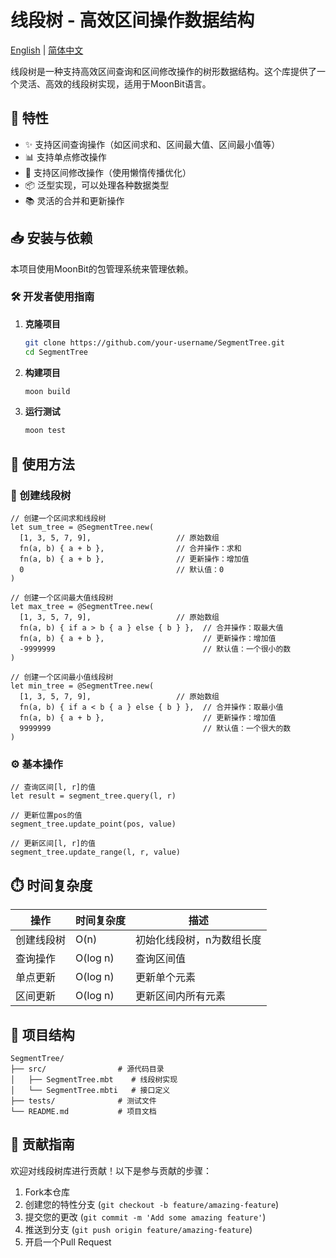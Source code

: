 # 线段树 - 高效区间操作数据结构

[English](https://github.com/your-username/SegmentTree/blob/main/README.md) | [简体中文](https://github.com/your-username/SegmentTree/blob/main/README_zh_CN.md)

线段树是一种支持高效区间查询和区间修改操作的树形数据结构。这个库提供了一个灵活、高效的线段树实现，适用于MoonBit语言。

## 🚀 特性

- ✨ 支持区间查询操作（如区间求和、区间最大值、区间最小值等）
- 📊 支持单点修改操作
- 🔀 支持区间修改操作（使用懒惰传播优化）
- 📦 泛型实现，可以处理各种数据类型
- 📚 灵活的合并和更新操作

## 📥 安装与依赖

本项目使用MoonBit的包管理系统来管理依赖。

### 🛠️ 开发者使用指南

1. **克隆项目**
   ```bash
   git clone https://github.com/your-username/SegmentTree.git
   cd SegmentTree
   ```

2. **构建项目**
   ```bash
   moon build
   ```

3. **运行测试**
   ```bash
   moon test
   ```

## 🚀 使用方法

### 🔨 创建线段树

```moonbit
// 创建一个区间求和线段树
let sum_tree = @SegmentTree.new(
  [1, 3, 5, 7, 9],                   // 原始数组
  fn(a, b) { a + b },                // 合并操作：求和
  fn(a, b) { a + b },                // 更新操作：增加值
  0                                  // 默认值：0
)

// 创建一个区间最大值线段树
let max_tree = @SegmentTree.new(
  [1, 3, 5, 7, 9],                   // 原始数组
  fn(a, b) { if a > b { a } else { b } },  // 合并操作：取最大值
  fn(a, b) { a + b },                      // 更新操作：增加值
  -9999999                                 // 默认值：一个很小的数
)

// 创建一个区间最小值线段树
let min_tree = @SegmentTree.new(
  [1, 3, 5, 7, 9],                   // 原始数组
  fn(a, b) { if a < b { a } else { b } },  // 合并操作：取最小值
  fn(a, b) { a + b },                      // 更新操作：增加值
  9999999                                  // 默认值：一个很大的数
)
```

### ⚙️ 基本操作

```moonbit
// 查询区间[l, r]的值
let result = segment_tree.query(l, r)

// 更新位置pos的值
segment_tree.update_point(pos, value)

// 更新区间[l, r]的值
segment_tree.update_range(l, r, value)
```

## ⏱️ 时间复杂度

| 操作 | 时间复杂度 | 描述 |
|-----|-----------|-----|
| 创建线段树 | O(n) | 初始化线段树，n为数组长度 |
| 查询操作 | O(log n) | 查询区间值 |
| 单点更新 | O(log n) | 更新单个元素 |
| 区间更新 | O(log n) | 更新区间内所有元素 |

## 📁 项目结构

```
SegmentTree/
├── src/                # 源代码目录
│   ├── SegmentTree.mbt    # 线段树实现
│   └── SegmentTree.mbti   # 接口定义
├── tests/              # 测试文件
└── README.md           # 项目文档
```

## 👥 贡献指南

欢迎对线段树库进行贡献！以下是参与贡献的步骤：

1. Fork本仓库
2. 创建您的特性分支 (`git checkout -b feature/amazing-feature`)
3. 提交您的更改 (`git commit -m 'Add some amazing feature'`)
4. 推送到分支 (`git push origin feature/amazing-feature`)
5. 开启一个Pull Request 